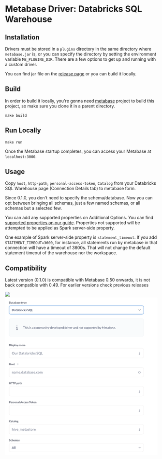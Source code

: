 # Metabase Driver: Databricks SQL Warehouse

## Installation

Drivers must be stored in a `plugins` directory in the same directory where `metabase.jar` is, or you can specify the directory by setting the environment variable `MB_PLUGINS_DIR`. There are a few options to get up and running with a custom driver.

You can find jar file on the [release page](https://github.com/schumannc/databricks-sql-driver/releases) or you can build it locally.
## Build

In order to build it locally, you're gonna need [metabase](https://github.com/metabase/metabase) project to build this project, so make sure you clone it in a parent directory. 

```
make build
```

## Run Locally

```
make run
```
Once the Metabase startup completes, you can access your Metabase at `localhost:3000`.

## Usage

Copy `host`, `http-path`, `personal-access-token`, `Catalog` from your Databricks SQL Warehouse page (Connection Details tab) to metabase form.

Since 0.1.0, you don't need to specify the schema/database. Now you can opt between bringing all schemas, just a few named schemas, or all schemas but a selected few.

You can add any supported properties on Additional Options. You can find [supported properties on our guide](https://docs.databricks.com/en/_extras/documents/Databricks-JDBC-Driver-Install-and-Configuration-Guide.pdf). Properties not supported will be attempted to be applied as Spark server-side property.

One example of Spark server-side property is `statement_timeout`. If you add `STATEMENT_TIMEOUT=3600`, for instance, all statements run by metabase in that connection will have a timeout of 3600s. That will not change the default statement timeout of the warehouse nor the workspace.

## Compatibility

Latest version (0.1.0) is compatible with Metabase 0.50 onwards, it is not back compatible with 0.49. For earlier versions check previous releases


![](screenshots/databricks-sql.png)
![](screenshots/metabase-form-0_1_0.png)

